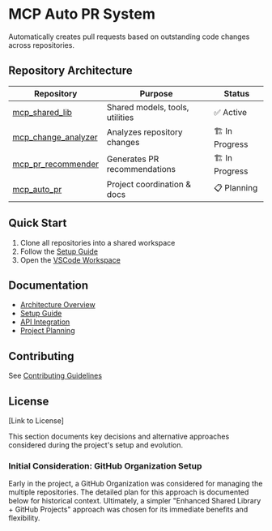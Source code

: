 # MCP Auto PR System

Automatically creates pull requests based on outstanding code changes across repositories.

## Repository Architecture

| Repository | Purpose | Status |
|------------|---------|--------|
| [mcp_shared_lib](https://github.com/manavgup/mcp_shared_lib) | Shared models, tools, utilities | ✅ Active |
| [mcp_change_analyzer](https://github.com/manavgup/mcp_change_analyzer) | Analyzes repository changes | 🏗️ In Progress |
| [mcp_pr_recommender](https://github.com/manavgup/mcp_pr_recommender) | Generates PR recommendations | 🏗️ In Progress |
| [mcp_auto_pr](https://github.com/manavgup/mcp_auto_pr) | Project coordination & docs | 📋 Planning |

## Quick Start

1. Clone all repositories into a shared workspace
2. Follow the [Setup Guide](docs/setup-guide.md)
3. Open the [VSCode Workspace](workspace/mcp-workspace.code-workspace)

## Documentation

- [Architecture Overview](docs/architecture.md)
- [Setup Guide](docs/setup-guide.md)
- [API Integration](docs/api-integration.md)
- [Project Planning](planning/)

## Contributing

See [Contributing Guidelines](CONTRIBUTING.md)

## License

[Link to License]


This section documents key decisions and alternative approaches considered during the project's setup and evolution.

### Initial Consideration: GitHub Organization Setup

Early in the project, a GitHub Organization was considered for managing the multiple repositories. The detailed plan for this approach is documented below for historical context. Ultimately, a simpler "Enhanced Shared Library + GitHub Projects" approach was chosen for its immediate benefits and flexibility.

